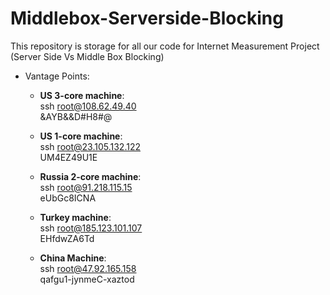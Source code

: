 # Middlebox-Serverside-Blocking

This repository is storage for all our code for Internet Measurement Project (Server Side Vs Middle Box Blocking)

- Vantage Points:  

	- **US 3-core machine**:  
		ssh root@108.62.49.40  
		&AYB&&D#H8#@  

	- **US 1-core machine**:  
		ssh root@23.105.132.122  
		UM4EZ49U1E  

	- **Russia 2-core machine**:  
		ssh root@91.218.115.15  
		eUbGc8ICNA  

	- **Turkey machine**:  
		ssh root@185.123.101.107  
		EHfdwZA6Td

	- **China Machine**:  
		ssh root@47.92.165.158  
		qafgu1-jynmeC-xaztod

